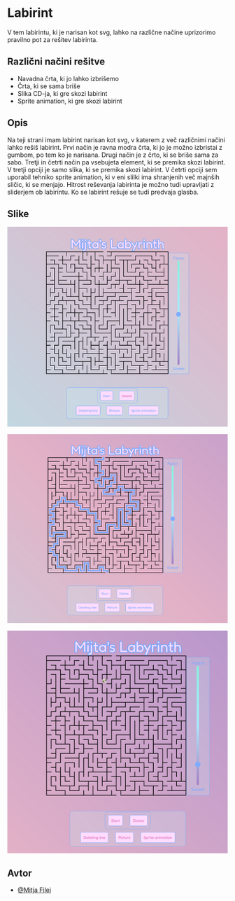 
# Labirint

V tem labirintu, ki je narisan kot svg, lahko na različne načine uprizorimo pravilno pot za rešitev labirinta.


## Različni načini rešitve

- Navadna črta, ki jo lahko izbrišemo
- Črta, ki se sama briše
- Slika CD-ja, ki gre skozi labirint
- Sprite animation, ki gre skozi labirint

## Opis

Na teji strani imam labirint narisan kot svg, v katerem z več različnimi načini lahko rešiš labirint. Prvi način je ravna modra črta, ki jo je možno izbristai z gumbom, po tem ko je narisana. Drugi način je z črto, ki se briše sama za sabo. Tretji in četrti način pa vsebujeta element, ki se premika skozi labirint. V tretji opciji je samo slika, ki se premika skozi labirint. V četrti opciji sem uporabil tehniko sprite animation, ki v eni slilki ima shranjenih več majnših sličic, ki se menjajo. Hitrost reševanja labirinta je možno tudi upravljati z sliderjem ob labirintu. Ko se labirint rešuje se tudi predvaja glasba.

## Slike

![Slika labirinta](img/readme1.png)

![Slika labirinta z rešitvijo črte](img/readme2.png)

![Slika labirinta z rešitvijo črte, ki se briše](img/readme3.png)


## Avtor

- [@Mitja Filej](https://www.github.com/mit72)

